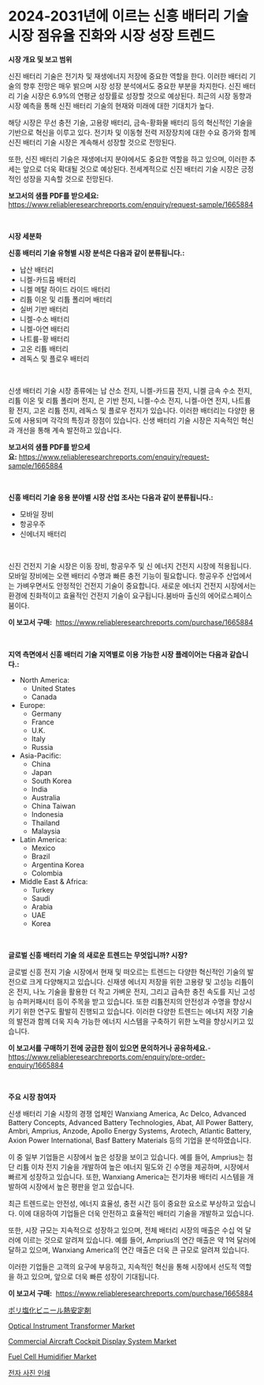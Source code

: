 <p><h1>2024-2031년에 이르는 신흥 배터리 기술 시장 점유율 진화와 시장 성장 트렌드</h1></p><p><strong>시장 개요 및 보고 범위</strong></p>
<p><p>신진 배터리 기술은 전기차 및 재생에너지 저장에 중요한 역할을 한다. 이러한 배터리 기술의 향후 전망은 매우 밝으며 시장 성장 분석에서도 중요한 부분을 차지한다. 신진 배터리 기술 시장은 6.9%의 연평균 성장률로 성장할 것으로 예상된다. 최근의 시장 동향과 시장 예측을 통해 신진 배터리 기술의 현재와 미래에 대한 기대치가 높다. </p><p>해당 시장은 무선 충전 기술, 고용량 배터리, 금속-황화물 배터리 등의 혁신적인 기술을 기반으로 혁신을 이루고 있다. 전기차 및 이동형 전력 저장장치에 대한 수요 증가와 함께 신진 배터리 기술 시장은 계속해서 성장할 것으로 전망된다.</p><p>또한, 신진 배터리 기술은 재생에너지 분야에서도 중요한 역할을 하고 있으며, 이러한 추세는 앞으로 더욱 확대될 것으로 예상된다. 전세계적으로 신진 배터리 기술 시장은 긍정적인 성장을 지속할 것으로 전망된다.</p></p>
<p><strong>보고서의 샘플 PDF를 받으세요:</strong> <a href="https://www.reliableresearchreports.com/enquiry/request-sample/1665884">https://www.reliableresearchreports.com/enquiry/request-sample/1665884</a></p>
<p>&nbsp;</p>
<p><strong>시장 세분화</strong></p>
<p><strong>신흥 배터리 기술 유형별 시장 분석은 다음과 같이 분류됩니다.:</strong></p>
<p><ul><li>납산 배터리</li><li>니켈-카드뮴 배터리</li><li>니켈 메탈 하이드 라이드 배터리</li><li>리튬 이온 및 리튬 폴리머 배터리</li><li>실버 기반 배터리</li><li>니켈-수소 배터리</li><li>니켈-아연 배터리</li><li>나트륨-황 배터리</li><li>고온 리튬 배터리</li><li>레독스 및 플로우 배터리</li></ul></p>
<p>&nbsp;</p>
<p><p>신생 배터리 기술 시장 종류에는 납 산소 전지, 니켈-카드뮴 전지, 니켈 금속 수소 전지, 리튬 이온 및 리튬 폴리머 전지, 은 기반 전지, 니켈-수소 전지, 니켈-아연 전지, 나트륨 황 전지, 고온 리튬 전지, 레독스 및 플로우 전지가 있습니다. 이러한 배터리는 다양한 용도에 사용되며 각각의 특징과 장점이 있습니다. 신생 배터리 기술 시장은 지속적인 혁신과 개선을 통해 계속 발전하고 있습니다.</p></p>
<p><strong>보고서의 샘플 PDF를 받으세요:</strong>&nbsp;<a href="https://www.reliableresearchreports.com/enquiry/request-sample/1665884">https://www.reliableresearchreports.com/enquiry/request-sample/1665884</a></p>
<p>&nbsp;</p>
<p><strong> 신흥 배터리 기술 응용 분야별 시장 산업 조사는 다음과 같이 분류됩니다.:</strong></p>
<p><ul><li>모바일 장비</li><li>항공우주</li><li>신에너지 배터리</li></ul></p>
<p>&nbsp;</p>
<p><p>신진 건전지 기술 시장은 이동 장비, 항공우주 및 신 에너지 건전지 시장에 적용됩니다. 모바일 장비에는 오랜 배터리 수명과 빠른 충전 기능이 필요합니다. 항공우주 산업에서는 가벼우면서도 안정적인 건전지 기술이 중요합니다. 새로운 에너지 건전지 시장에서는 환경에 친화적이고 효율적인 건전지 기술이 요구됩니다.붐바마 출신의 에어로스페이스 붐이다.</p></p>
<p><strong>이 보고서 구매:</strong>&nbsp; <a href="https://www.reliableresearchreports.com/purchase/1665884">https://www.reliableresearchreports.com/purchase/1665884</a></p>
<p>&nbsp;</p>
<p><strong>지역 측면에서 신흥 배터리 기술 지역별로 이용 가능한 시장 플레이어는 다음과 같습니다.:</strong></p>
<p><ul>
    <li>
        North America:
        <ul>
            <li>United States</li>
            <li>Canada</li>
        </ul>
    </li>
    <li>
        Europe:
        <ul>
            <li>Germany</li>
            <li>France</li>
            <li>U.K.</li>
            <li>Italy</li>
            <li>Russia</li>
        </ul>
    </li>
    <li>
        Asia-Pacific:
        <ul>
            <li>China</li>
            <li>Japan</li>
            <li>South Korea</li>
            <li>India</li>
            <li>Australia</li>
            <li>China Taiwan</li>
            <li>Indonesia</li>
            <li>Thailand</li>
            <li>Malaysia</li>
        </ul>
    </li>
    <li>
        Latin America:
        <ul>
            <li>Mexico</li>
            <li>Brazil</li>
            <li>Argentina Korea</li>
            <li>Colombia</li>
        </ul>
    </li>
    <li>
        Middle East & Africa:
        <ul>
            <li>Turkey</li>
            <li>Saudi</li>
            <li>Arabia</li>
            <li>UAE</li>
            <li>Korea</li>
        </ul>
    </li>
    </ul></p>
<p>&nbsp;</p>
<p><strong>글로벌 신흥 배터리 기술 의 새로운 트렌드는 무엇입니까? 시장?</strong></p>
<p><p>글로벌 신흥 전지 기술 시장에서 현재 및 떠오르는 트렌드는 다양한 혁신적인 기술의 발전으로 크게 다양해지고 있습니다. 신재생 에너지 저장을 위한 고용량 및 고성능 리튬이온 전지, 나노 기술을 활용한 더 작고 가벼운 전지, 그리고 급속한 충전 속도를 지닌 고성능 슈퍼커패시터 등이 주목을 받고 있습니다. 또한 리튬전지의 안전성과 수명을 향상시키기 위한 연구도 활발히 진행되고 있습니다. 이러한 다양한 트렌드는 에너지 저장 기술의 발전과 함께 더욱 지속 가능한 에너지 시스템을 구축하기 위한 노력을 향상시키고 있습니다.</p></p>
<p><strong>이 보고서를 구매하기 전에 궁금한 점이 있으면 문의하거나 공유하세요.</strong>- <a href="https://www.reliableresearchreports.com/enquiry/pre-order-enquiry/1665884">https://www.reliableresearchreports.com/enquiry/pre-order-enquiry/1665884</a></p>
<p>&nbsp;</p>
<p><strong>주요 시장 참여자</strong></p>
<p><p>신생 배터리 기술 시장의 경쟁 업체인 Wanxiang America, Ac Delco, Advanced Battery Concepts, Advanced Battery Technologies, Abat, All Power Battery, Ambri, Amprius, Anzode, Apollo Energy Systems, Arotech, Atlantic Battery, Axion Power International, Basf Battery Materials 등의 기업을 분석하였습니다.</p><p>이 중 일부 기업들은 시장에서 높은 성장을 보이고 있습니다. 예를 들어, Amprius는 첨단 리튬 이차 전지 기술을 개발하여 높은 에너지 밀도와 긴 수명을 제공하며, 시장에서 빠르게 성장하고 있습니다. 또한, Wanxiang America는 전기차용 배터리 시스템을 개발하여 시장에서 높은 평판을 얻고 있습니다.</p><p>최근 트렌드로는 안전성, 에너지 효율성, 충전 시간 등이 중요한 요소로 부상하고 있습니다. 이에 대응하여 기업들은 더욱 안전하고 효율적인 배터리 기술을 개발하고 있습니다.</p><p>또한, 시장 규모는 지속적으로 성장하고 있으며, 전체 배터리 시장의 매출은 수십 억 달러에 이르는 것으로 알려져 있습니다. 예를 들어, Amprius의 연간 매출은 약 1억 달러에 달하고 있으며, Wanxiang America의 연간 매출은 더욱 큰 규모로 알려져 있습니다.</p><p>이러한 기업들은 고객의 요구에 부응하고, 지속적인 혁신을 통해 시장에서 선도적 역할을 하고 있으며, 앞으로 더욱 빠른 성장이 기대됩니다.</p></p>
<p><strong>이 보고서 구매:</strong>&nbsp;&nbsp;<a href="https://www.reliableresearchreports.com/purchase/1665884">https://www.reliableresearchreports.com/purchase/1665884</a></p>
<p><p><a href="https://medium.com/@victor.sharp87978/pvc%E5%8A%A0%E7%86%B1%E5%AE%89%E5%AE%9A%E5%89%A4%E5%B8%82%E5%A0%B4%E3%83%AC%E3%83%9D%E3%83%BC%E3%83%88%E3%81%AF-%E3%81%93%E3%81%AE%E5%B8%82%E5%A0%B4%E3%81%AE%E6%9C%80%E6%96%B0%E3%83%88%E3%83%AC%E3%83%B3%E3%83%89%E3%81%A8%E6%88%90%E9%95%B7%E6%A9%9F%E4%BC%9A%E3%82%92%E6%98%8E%E3%82%89%E3%81%8B%E3%81%AB%E3%81%97%E3%81%BE%E3%81%99-4e55a1b3ba1b">ポリ塩化ビニール熱安定剤</a></p><p><a href="https://github.com/provorikovar/Market-Research-Report-List-3/blob/main/optical-instrument-transformer-market.md">Optical Instrument Transformer Market</a></p><p><a href="https://issuu.com/reportprime-2/docs/commercial-aircraft-cockpit-display-system-market-">Commercial Aircraft Cockpit Display System Market</a></p><p><a href="https://github.com/angelajermaine/Market-Research-Report-List-2/blob/main/fuel-cell-humidifier-market.md">Fuel Cell Humidifier Market</a></p><p><a href="https://github.com/Penelolack456456/Market-Research-Report-List-1/blob/main/271211414987.md">전자 사진 인쇄</a></p></p>
